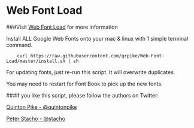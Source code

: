 # Web Font Load

###Visit [Web Font Load](http://webfontload.com) for more information


Install ALL Google Web Fonts onto your mac & linux with 1 simple terminal command.

		curl https://raw.githubusercontent.com/qrpike/Web-Font-Load/master/install.sh | sh

For updating fonts, just re-run this script. It will overwrite duplicates.

You may need to restart for Font Book to pick up the new fonts.

###If you like this script, please follow the authors on Twitter:

[Quinton Pike - @quintonpike](https://twitter.com/QuintonPike)

[Peter Stacho - @stacho](https://twitter.com/stacho)


